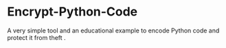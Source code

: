 # Encrypt-Python-Code
A very simple tool and an educational example to encode Python code and protect it from theft .
